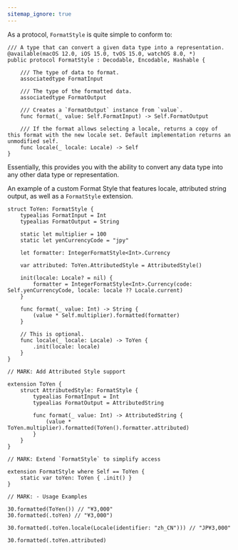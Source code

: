 ```yaml
---
sitemap_ignore: true
---
```

As a protocol, `FormatStyle` is quite simple to conform to:

<pre class="splash"><code><span class="comment">/// A type that can convert a given data type into a representation.</span>
<span class="keyword">@available</span>(macOS <span class="number">12.0</span>, iOS <span class="number">15.0</span>, tvOS <span class="number">15.0</span>, watchOS <span class="number">8.0</span>, *)
<span class="keyword">public protocol</span> FormatStyle : <span class="type">Decodable</span>, <span class="type">Encodable</span>, <span class="type">Hashable</span> {

    <span class="comment">/// The type of data to format.</span>
    <span class="keyword">associatedtype</span> FormatInput

    <span class="comment">/// The type of the formatted data.</span>
    <span class="keyword">associatedtype</span> FormatOutput

    <span class="comment">/// Creates a `FormatOutput` instance from `value`.</span>
    <span class="keyword">func</span> format(<span class="keyword">_</span> value: <span class="type">Self</span>.<span class="type">FormatInput</span>) -&gt; <span class="type">Self</span>.<span class="type">FormatOutput</span>

    <span class="comment">/// If the format allows selecting a locale, returns a copy of this format with the new locale set. Default implementation returns an unmodified self.</span>
    <span class="keyword">func</span> locale(<span class="keyword">_</span> locale: <span class="type">Locale</span>) -&gt; <span class="type">Self</span>
}</code></pre>

Essentially, this provides you with the ability to convert any data type into any other data type or representation.

An example of a custom Format Style that features locale, attributed string output, as well as a `FormatStyle` extension.

<pre class="splash"><code><span class="keyword">struct</span> ToYen: <span class="type">FormatStyle</span> {
    <span class="keyword">typealias</span> FormatInput = <span class="type">Int</span>
    <span class="keyword">typealias</span> FormatOutput = <span class="type">String</span>

    <span class="keyword">static let</span> multiplier = <span class="number">100</span>
    <span class="keyword">static let</span> yenCurrencyCode = <span class="string">"jpy"</span>

    <span class="keyword">let</span> formatter: <span class="type">IntegerFormatStyle</span>&lt;<span class="type">Int</span>&gt;.<span class="type">Currency</span>

    <span class="keyword">var</span> attributed: <span class="type">ToYen</span>.<span class="type">AttributedStyle</span> = <span class="type">AttributedStyle</span>()

    <span class="keyword">init</span>(locale: <span class="type">Locale</span>? = <span class="keyword">nil</span>) {
        formatter = <span class="type">IntegerFormatStyle</span>&lt;<span class="type">Int</span>&gt;.<span class="type">Currency</span>(code: <span class="type">Self</span>.<span class="property">yenCurrencyCode</span>, locale: locale ?? <span class="type">Locale</span>.<span class="property">current</span>)
    }

    <span class="keyword">func</span> format(<span class="keyword">_</span> value: <span class="type">Int</span>) -&gt; <span class="type">String</span> {
        (value * <span class="type">Self</span>.<span class="property">multiplier</span>).<span class="call">formatted</span>(formatter)
    }

    <span class="comment">// This is optional.</span>
    <span class="keyword">func</span> locale(<span class="keyword">_</span> locale: <span class="type">Locale</span>) -&gt; <span class="type">ToYen</span> {
        .<span class="keyword">init</span>(locale: locale)
    }
}

<span class="comment">// MARK: Add Attributed Style support</span>

<span class="keyword">extension</span> <span class="type">ToYen</span> {
    <span class="keyword">struct</span> AttributedStyle: <span class="type">FormatStyle</span> {
        <span class="keyword">typealias</span> FormatInput = <span class="type">Int</span>
        <span class="keyword">typealias</span> FormatOutput = <span class="type">AttributedString</span>

        <span class="keyword">func</span> format(<span class="keyword">_</span> value: <span class="type">Int</span>) -&gt; <span class="type">AttributedString</span> {
            (value * <span class="type">ToYen</span>.<span class="property">multiplier</span>).<span class="call">formatted</span>(<span class="type">ToYen</span>().<span class="property">formatter</span>.<span class="property">attributed</span>)
        }
    }
}

<span class="comment">// MARK: Extend `FormatStyle` to simplify access</span>

<span class="keyword">extension</span> <span class="type">FormatStyle</span> <span class="keyword">where</span> <span class="type">Self</span> == <span class="type">ToYen</span> {
    <span class="keyword">static var</span> toYen: <span class="type">ToYen</span> { .<span class="keyword">init</span>() }
}

<span class="comment">// MARK: - Usage Examples</span>

<span class="number">30</span>.<span class="call">formatted</span>(<span class="type">ToYen</span>()) <span class="comment">// "¥3,000"</span>
<span class="number">30</span>.<span class="call">formatted</span>(.<span class="dotAccess">toYen</span>) <span class="comment">// "¥3,000")</span>

<span class="number">30</span>.<span class="call">formatted</span>(.<span class="dotAccess">toYen</span>.<span class="call">locale</span>(<span class="type">Locale</span>(identifier: <span class="string">"zh_CN"</span>))) <span class="comment">// "JP¥3,000"</span>

<span class="number">30</span>.<span class="call">formatted</span>(.<span class="dotAccess">toYen</span>.<span class="property">attributed</span>)</code></pre>


